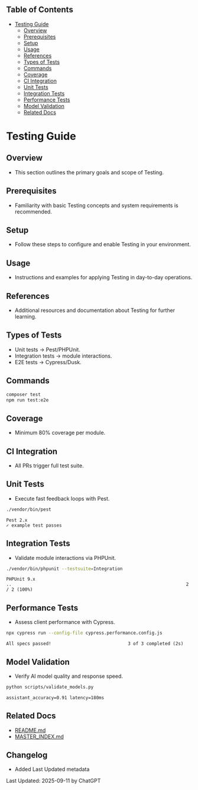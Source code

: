 <!-- START doctoc generated TOC please keep comment here to allow auto update -->
<!-- DON'T EDIT THIS SECTION, INSTEAD RE-RUN doctoc TO UPDATE -->
## Table of Contents

- [Testing Guide](#testing-guide)
  - [Overview](#overview)
  - [Prerequisites](#prerequisites)
  - [Setup](#setup)
  - [Usage](#usage)
  - [References](#references)
  - [Types of Tests](#types-of-tests)
  - [Commands](#commands)
  - [Coverage](#coverage)
  - [CI Integration](#ci-integration)
  - [Unit Tests](#unit-tests)
  - [Integration Tests](#integration-tests)
  - [Performance Tests](#performance-tests)
  - [Model Validation](#model-validation)
  - [Related Docs](#related-docs)

<!-- END doctoc generated TOC please keep comment here to allow auto update -->

# Testing Guide

## Overview
- This section outlines the primary goals and scope of Testing.

## Prerequisites
- Familiarity with basic Testing concepts and system requirements is recommended.

## Setup
- Follow these steps to configure and enable Testing in your environment.

## Usage
- Instructions and examples for applying Testing in day-to-day operations.

## References
- Additional resources and documentation about Testing for further learning.


## Types of Tests
- Unit tests → Pest/PHPUnit.  
- Integration tests → module interactions.  
- E2E tests → Cypress/Dusk.  

## Commands
```bash
composer test
npm run test:e2e
```

## Coverage
- Minimum 80% coverage per module.  

## CI Integration
- All PRs trigger full test suite.

## Unit Tests
- Execute fast feedback loops with Pest.
```bash
./vendor/bin/pest
```
```
Pest 2.x
✓ example test passes
```

## Integration Tests
- Validate module interactions via PHPUnit.
```bash
./vendor/bin/phpunit --testsuite=Integration
```
```
PHPUnit 9.x
..                                                                  2 / 2 (100%)
```

## Performance Tests
- Assess client performance with Cypress.
```bash
npx cypress run --config-file cypress.performance.config.js
```
```
All specs passed!                             3 of 3 completed (2s)
```

## Model Validation
- Verify AI model quality and response speed.
```bash
python scripts/validate_models.py
```
```
assistant_accuracy=0.91 latency=180ms
```

## Related Docs
- [README.md](README.md)
- [MASTER_INDEX.md](MASTER_INDEX.md)


## Changelog
- Added Last Updated metadata

Last Updated: 2025-09-11 by ChatGPT
